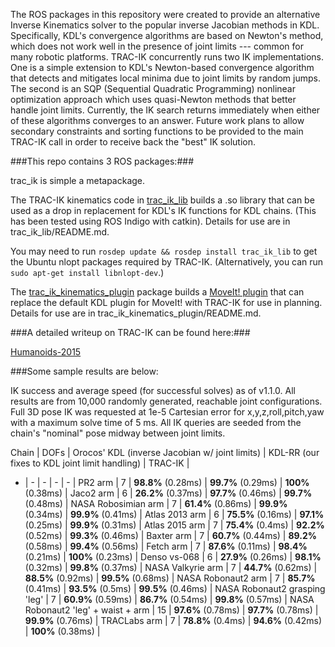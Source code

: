The ROS packages in this repository were created to provide an alternative
Inverse Kinematics solver to the popular inverse Jacobian methods in KDL.
Specifically, KDL's convergence algorithms are based on Newton's method, which
does not work well in the presence of joint limits --- common for many robotic
platforms.  TRAC-IK concurrently runs two IK implementations.  One is a simple
extension to KDL's Newton-based convergence algorithm that detects and
mitigates local minima due to joint limits by random jumps.  The second is an
SQP (Sequential Quadratic Programming) nonlinear optimization approach which
uses quasi-Newton methods that better handle joint limits.  Currently, the IK
search returns immediately when either of these algorithms converges to an
answer.  Future work plans to allow secondary constraints and sorting
functions to be provided to the main TRAC-IK call in order to receive back the
"best" IK solution.

###This repo contains 3 ROS packages:###

trac\_ik is simple a metapackage.  

The TRAC-IK kinematics code in
[trac\_ik\_lib](https://bitbucket.org/traclabs/trac_ik/src/HEAD/trac_ik_lib)
builds a .so library that can be used as a drop in replacement for KDL's IK
functions for KDL chains. (This has been tested using ROS Indigo with catkin).
Details for use are in trac\_ik\_lib/README.md.

You may need to run ```rosdep update &&
rosdep install trac_ik_lib``` to get the Ubuntu nlopt packages required by
TRAC-IK. (Alternatively, you can run ```sudo apt-get install libnlopt-dev```.)

The
[trac\_ik\_kinematics\_plugin](https://bitbucket.org/traclabs/trac_ik/src/HEAD/trac_ik_kinematics_plugin)
package builds a [MoveIt!
plugin](http://moveit.ros.org/documentation/concepts/#kinematics) that can
replace the default KDL plugin for MoveIt! with TRAC-IK for use in planning.
Details for use are in trac\_ik\_kinematics\_plugin/README.md.

###A detailed writeup on TRAC-IK can be found here:###

[Humanoids-2015](https://personal.traclabs.com/~pbeeson/publications/b2hd-Beeson-humanoids-15.html)

###Some sample results are below: 

IK success and average speed (for successful solves) as of v1.1.0.  All results are from 10,000 randomly generated, reachable joint configurations.  Full 3D pose IK was requested at 1e-5 Cartesian error for x,y,z,roll,pitch,yaw with a maximum solve time of 5 ms.  All IK queries are seeded from the chain's "nominal" pose midway between joint limits.

Chain | DOFs | Orocos' KDL (inverse Jacobian w/ joint limits) | KDL-RR (our fixes to KDL joint limit handling) | TRAC-IK |
- | - | -  | - | - |
PR2 arm | 7 | **98.8%** (0.28ms) | **99.7%** (0.29ms) | **100%** (0.38ms) |
Jaco2 arm | 6 | **26.2%** (0.37ms) | **97.7%** (0.46ms) | **99.7%** (0.48ms) |
NASA Robosimian arm | 7 | **61.4%** (0.86ms) | **99.9%** (0.34ms) | **99.9%** (0.41ms) |
Atlas 2013 arm | 6 | **75.5%** (0.16ms) | **97.1%** (0.25ms) | **99.9%** (0.31ms) |
Atlas 2015 arm | 7 | **75.4%** (0.4ms) | **92.2%** (0.52ms) | **99.3%** (0.46ms) |
Baxter arm | 7 | **60.7%** (0.44ms) | **89.2%** (0.58ms) | **99.4%** (0.56ms) |
Fetch arm | 7 | **87.6%** (0.11ms) | **98.4%** (0.21ms) | **100%** (0.23ms) |
Denso vs-068 | 6 | **27.9%** (0.26ms) | **98.1%** (0.32ms) | **99.8%** (0.37ms) |
NASA Valkyrie arm | 7 | **44.7%** (0.62ms) | **88.5%** (0.92ms) | **99.5%** (0.68ms) |
NASA Robonaut2 arm | 7 | **85.7%** (0.41ms) | **93.5%** (0.5ms) | **99.5%** (0.46ms) |
NASA Robonaut2 grasping 'leg' | 7 | **60.9%** (0.59ms) | **86.7%** (0.54ms) | **99.8%** (0.57ms) |
NASA Robonaut2 'leg' + waist + arm | 15 | **97.6%** (0.78ms) | **97.7%** (0.78ms) | **99.9%** (0.76ms) |
TRACLabs arm | 7 | **78.8%** (0.4ms) | **94.6%** (0.42ms) | **100%** (0.38ms) |